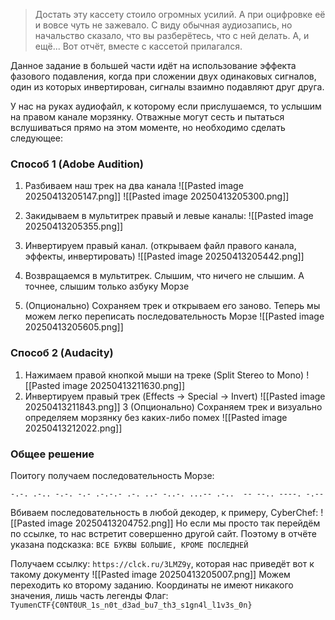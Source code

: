 > Достать эту кассету стоило огромных усилий. А при оцифровке её и вовсе чуть не зажевало. С виду обычная аудиозапись, но начальство сказало, что вы разберётесь, что с ней делать. 
> А, и ещё... Вот отчёт, вместе с кассетой прилагался.

Данное задание в большей части идёт на использование эффекта фазового подавления, когда при сложении двух одинаковых сигналов, один из которых инвертирован, сигналы взаимно подавляют друг друга.

У нас на руках аудиофайл, к которому если прислушаемся, то услышим на правом канале морзянку. Отважные могут сесть и пытаться вслушиваться прямо на этом моменте, но необходимо сделать следующее:

### Способ 1 (Adobe Audition)
1. Разбиваем наш трек на два канала
![[Pasted image 20250413205147.png]]
![[Pasted image 20250413205300.png]]
2. Закидываем в мультитрек правый и левые каналы: 
![[Pasted image 20250413205355.png]]

3. Инвертируем правый канал. (открываем файл правого канала, эффекты, инвертировать)
![[Pasted image 20250413205442.png]]
4. Возвращаемся в мультитрек. Слышим, что ничего не слышим. А точнее, слышим только азбуку Морзе
5. (Опционально) Сохраняем трек и открываем его заново. Теперь мы можем легко переписать последовательность Морзе
![[Pasted image 20250413205605.png]]

### Способ 2 (Audacity)
1. Нажимаем правой кнопкой мыши на треке (Split Stereo to Mono)
![[Pasted image 20250413211630.png]]
2. Инвертируем правый трек (Effects -> Special -> Invert)
![[Pasted image 20250413211843.png]]
3 (Опционально) Сохраняем трек и визуально определяем морзянку без каких-либо помех
![[Pasted image 20250413212022.png]]
### Общее решение 

Поитогу получаем последовательность Морзе:
```
-.-. .-.. -.-. -.- .-.-.- .-. ..- -..-. ...-- .-..  -- --.. ----. -.--
```
Вбиваем последовательность в любой декодер, к примеру, CyberChef:
![[Pasted image 20250413204752.png]]
Но если мы просто так перейдём по ссылке, то нас встретит совершенно другой сайт. Поэтому в отчёте указана подсказка: `ВСЕ БУКВЫ БОЛЬШИЕ, КРОМЕ ПОСЛЕДНЕЙ`

Получаем ссылку: `https://clck.ru/3LMZ9y`, которая нас приведёт вот к такому документу
![[Pasted image 20250413205007.png]]
Можем переходить ко второму заданию. Координаты не имеют никакого значения, лишь часть легенды
Флаг: `TyumenCTF{C0NT0UR_1s_n0t_d3ad_bu7_th3_s1gn4l_l1v3s_0n}`